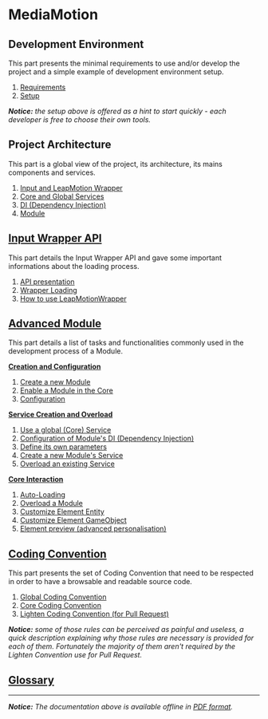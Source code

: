 MediaMotion
===========

Development Environment
-----------------------
This part presents the minimal requirements to use and/or develop the project and a simple example of development environment setup.

 1. [Requirements](http://www.google.com/)
 2. [Setup](http://www.google.com/)

*__Notice:__ the setup above is offered as a hint to start quickly - each developer is free to choose their own tools.*

Project Architecture
--------------------
This part is a global view of the project, its architecture, its mains components and services.

 1. [Input and LeapMotion Wrapper](http://www.google.com/)
 2. [Core and Global Services](http://www.google.com/)
 3. [DI (Dependency Injection)](http://www.google.com/)
 4. [Module](http://www.google.com/)

[Input Wrapper API](https://github.com/MediaMotionCommunity/MediaMotion/blob/master/Resources/doc/inputWrapperAPI/index.md)
-----------------
This part details the Input Wrapper API and gave some important informations about the loading process.

 1. [API presentation](https://github.com/MediaMotionCommunity/MediaMotion/blob/master/Resources/doc/inputWrapperAPI/presentation.md)
 2. [Wrapper Loading](https://github.com/MediaMotionCommunity/MediaMotion/blob/master/Resources/doc/inputWrapperAPI/loading.md)
 3. [How to use LeapMotionWrapper](https://github.com/MediaMotionCommunity/MediaMotion/blob/master/Resources/doc/inputWrapperAPI/howToLeapMotion.md)

[Advanced Module](https://github.com/MediaMotionCommunity/MediaMotion/blob/master/Resources/doc/advancedModule/index.md)
--------------------
This part details a list of tasks and functionalities commonly used in the development process of a Module.

[__Creation and Configuration__](https://github.com/MediaMotionCommunity/MediaMotion/blob/master/Resources/doc/advancedModule/CreationAndConfiguration.md)

 1. [Create a new Module](https://github.com/MediaMotionCommunity/MediaMotion/blob/master/Resources/doc/advancedModule/newModule.md)
 2. [Enable a Module in the Core](https://github.com/MediaMotionCommunity/MediaMotion/blob/master/Resources/doc/advancedModule/enableModule.md)
 3. [Configuration](https://github.com/MediaMotionCommunity/MediaMotion/blob/master/Resources/doc/advancedModule/configure.md)

[__Service Creation and Overload__](https://github.com/MediaMotionCommunity/MediaMotion/blob/master/Resources/doc/advancedModule/ServiceCreationAndOverload.md)

 1. [Use a global (Core) Service](https://github.com/MediaMotionCommunity/MediaMotion/blob/master/Resources/doc/advancedModule/useGlobalService.md)
 2. [Configuration of Module's DI (Dependency Injection)](https://github.com/MediaMotionCommunity/MediaMotion/blob/master/Resources/doc/advancedModule/DI.md)
 3. [Define its own parameters](https://github.com/MediaMotionCommunity/MediaMotion/blob/master/Resources/doc/advancedModule/defineParameters.md)
 4. [Create a new Module's Service](https://github.com/MediaMotionCommunity/MediaMotion/blob/master/Resources/doc/advancedModule/newService.md)
 5. [Overload an existing Service](https://github.com/MediaMotionCommunity/MediaMotion/blob/master/Resources/doc/advancedModule/overloadService.md)

[__Core Interaction__](https://github.com/MediaMotionCommunity/MediaMotion/blob/master/Resources/doc/advancedModule/CoreInteraction.md)

 1. [Auto-Loading](https://github.com/MediaMotionCommunity/MediaMotion/blob/master/Resources/doc/advancedModule/autoloading.md)
 2. [Overload a Module](https://github.com/MediaMotionCommunity/MediaMotion/blob/master/Resources/doc/advancedModule/overloadModule.md)
 3. [Customize Element Entity](https://github.com/MediaMotionCommunity/MediaMotion/blob/master/Resources/doc/advancedModule/customizeEntity.md)
 4. [Customize Element GameObject](https://github.com/MediaMotionCommunity/MediaMotion/blob/master/Resources/doc/advancedModule/customizeGameObject.md)
 5. [Element preview (advanced personalisation)](https://github.com/MediaMotionCommunity/MediaMotion/blob/master/Resources/doc/advancedModule/elementPreview.md)

[Coding Convention](https://github.com/MediaMotionCommunity/MediaMotion/blob/master/Resources/doc/codingConvention/index.md)
----------------
This part presents the set of Coding Convention that need to be respected in order to have a browsable and readable source code.

 1. [Global Coding Convention](https://github.com/MediaMotionCommunity/MediaMotion/blob/master/Resources/doc/codingConvention/global.md)
 2. [Core Coding Convention](https://github.com/MediaMotionCommunity/MediaMotion/blob/master/Resources/doc/codingConvention/core.md)
 3. [Lighten Coding Convention (for Pull Request)](https://github.com/MediaMotionCommunity/MediaMotion/blob/master/Resources/doc/codingConvention/lighten.md)

*__Notice:__ some of those rules can be perceived as painful and useless, a quick description explaining why those rules are necessary is provided for each of them. Fortunately the majority of them aren't required by the Lighten Convention use for Pull Request.*

[Glossary](https://github.com/MediaMotionCommunity/MediaMotion/blob/master/Resources/doc/glossary/index.md)
----------------------------------

----------
*__Notice:__ The documentation above is available offline in [PDF format](https://github.com/MediaMotionCommunity/MediaMotion/blob/master/Resources/doc/doc.pdf).*